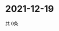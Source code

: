 # 2021-12-19
  共 0条

  <!-- BEGIN -->
  <!-- 最后更新时间Sun Dec 19 2021 16:06:00 GMT+0000 (Coordinated Universal Time) -->
  
  <!-- END -->
  
  